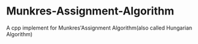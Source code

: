 # Munkres-Assignment-Algorithm
A cpp implement for Munkres'Assignment Algorithm(also called Hungarian Algorithm)

